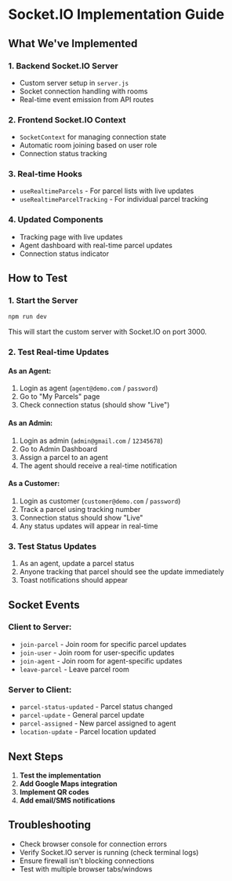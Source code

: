 # Socket.IO Implementation Guide

## What We've Implemented

### 1. **Backend Socket.IO Server**

- Custom server setup in `server.js`
- Socket connection handling with rooms
- Real-time event emission from API routes

### 2. **Frontend Socket.IO Context**

- `SocketContext` for managing connection state
- Automatic room joining based on user role
- Connection status tracking

### 3. **Real-time Hooks**

- `useRealtimeParcels` - For parcel lists with live updates
- `useRealtimeParcelTracking` - For individual parcel tracking

### 4. **Updated Components**

- Tracking page with live updates
- Agent dashboard with real-time parcel updates
- Connection status indicator

## How to Test

### 1. **Start the Server**

```bash
npm run dev
```

This will start the custom server with Socket.IO on port 3000.

### 2. **Test Real-time Updates**

#### As an Agent:

1. Login as agent (`agent@demo.com` / `password`)
2. Go to "My Parcels" page
3. Check connection status (should show "Live")

#### As an Admin:

1. Login as admin (`admin@gmail.com` / `12345678`)
2. Go to Admin Dashboard
3. Assign a parcel to an agent
4. The agent should receive a real-time notification

#### As a Customer:

1. Login as customer (`customer@demo.com` / `password`)
2. Track a parcel using tracking number
3. Connection status should show "Live"
4. Any status updates will appear in real-time

### 3. **Test Status Updates**

1. As an agent, update a parcel status
2. Anyone tracking that parcel should see the update immediately
3. Toast notifications should appear

## Socket Events

### Client to Server:

- `join-parcel` - Join room for specific parcel updates
- `join-user` - Join room for user-specific updates
- `join-agent` - Join room for agent-specific updates
- `leave-parcel` - Leave parcel room

### Server to Client:

- `parcel-status-updated` - Parcel status changed
- `parcel-update` - General parcel update
- `parcel-assigned` - New parcel assigned to agent
- `location-update` - Parcel location updated

## Next Steps

1. **Test the implementation**
2. **Add Google Maps integration**
3. **Implement QR codes**
4. **Add email/SMS notifications**

## Troubleshooting

- Check browser console for connection errors
- Verify Socket.IO server is running (check terminal logs)
- Ensure firewall isn't blocking connections
- Test with multiple browser tabs/windows
